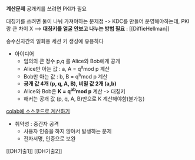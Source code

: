 **계산문제**
공개키를 쓰려면 PKI가 필요

대칭키를 쓰려면 둘이 나눠 가져야하는 문제점
-> KDC를 만들어 운영해야하는데, PKI랑 큰 차이 X
--> **대칭키를 얼굴 안보고 나누는 방법 필요** : [[DiffieHellman]]

송수신자간의 일회용 세션 키 생성에 유용하다

- 아이디어 
	- 임의의 큰 정수 p,q 를 Alice와 Bob에게 공개
	- Alice만 아는 값 : a, A = q<sup>a</sup>mod p 계산
	- Bob만 아는 값 : b, B = q<sup>b</sup>mod p 계산
	- **공개 값 4개 (p, q, A, B), 비밀 값 2개 (a,b)**
	- Alice와 Bob은 **K = q<sup>ab</sup>mod p** 계산 -> 대칭키
	- 해커는 공개 값 (p, q, A, B)만으로 K 계산해야함(불가능)

<u>colab에 소스코드로 계산하기</u>

- 취약성 : 중간자 공격 
	- 사용자 인증을 하지 않아서 발생하는 문제
	- 전자서명, 인증으로 보완

[[DH기출1]]
[[DH기출2]]